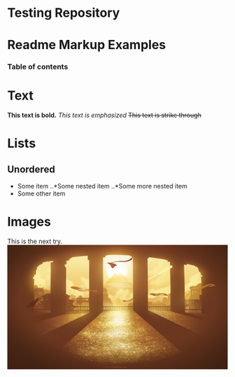 # Testing Repository

# Readme Markup Examples

### Table of contents

# Text
**This text is bold.**
*This text is emphasized*
~~This text is strike through~~

# Lists
## Unordered
* Some item
..*Some nested item
..*Some more nested item
* Some other item



# Images
This is the next try.
![Temple](https://github.com/hristodobrev/TestingRepository/blob/master/test.jpg)
